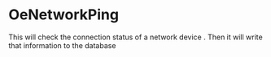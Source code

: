 # OeNetworkPing
This will check the connection status of a network device . Then it will write that information to the database
